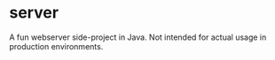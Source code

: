 # server

A fun webserver side-project in Java. Not intended for actual usage in production environments.